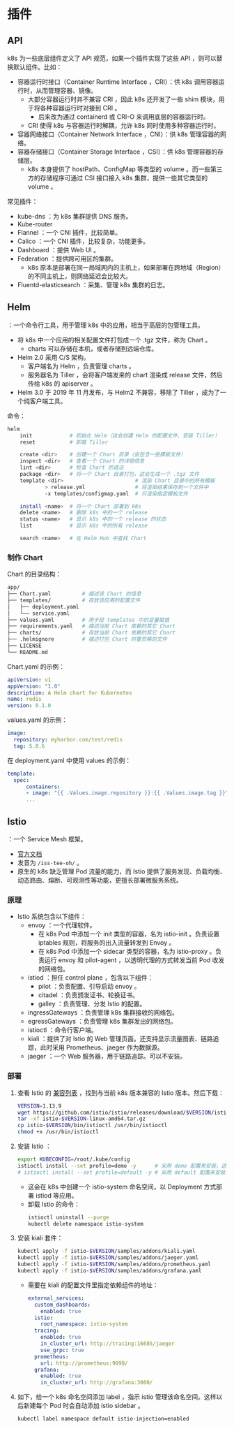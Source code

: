 # 插件

## API

k8s 为一些底层组件定义了 API 规范，如果一个插件实现了这些 API ，则可以替换默认组件。比如：
- 容器运行时接口（Container Runtime Interface ，CRI）：供 k8s 调用容器运行时，从而管理容器、镜像。
  - 大部分容器运行时并不兼容 CRI ，因此 k8s 还开发了一些 shim 模块，用于将各种容器运行时对接到 CRI 。
    - 后来改为通过 containerd 或 CRI-O 来调用底层的容器运行时。
  - CRI 使得 k8s 与容器运行时解耦，允许 k8s 同时使用多种容器运行时。
- 容器网络接口（Container Network Interface ，CNI）：供 k8s 管理容器的网络。
- 容器存储接口（Container Storage Interface ，CSI）：供 k8s 管理容器的存储层。
  - k8s 本身提供了 hostPath、ConfigMap 等类型的 volume 。而一些第三方的存储程序可通过 CSI 接口接入 k8s 集群，提供一些其它类型的 volume 。

常见插件：
- kube-dns ：为 k8s 集群提供 DNS 服务。
- Kube-router
- Flannel ：一个 CNI 插件，比较简单。
- Calico ：一个 CNI 插件，比较复杂，功能更多。
- Dashboard ：提供 Web UI 。
- Federation ：提供跨可用区的集群。
  - k8s 原本是部署在同一局域网内的主机上，如果部署在跨地域（Region）的不同主机上，则网络延迟会比较大。
- Fluentd-elasticsearch ：采集、管理 k8s 集群的日志。



## Helm

：一个命令行工具，用于管理 k8s 中的应用，相当于高层的包管理工具。
- 将 k8s 中一个应用的相关配置文件打包成一个 .tgz 文件，称为 Chart 。
  - charts 可以存储在本机，或者存储到远端仓库。
- Helm 2.0 采用 C/S 架构。
  - 客户端名为 Helm ，负责管理 charts 。
  - 服务器名为 Tiller ，会将客户端发来的 chart 渲染成 release 文件，然后传给 k8s 的 apiserver 。
- Helm 3.0 于 2019 年 11 月发布，与 Helm2 不兼容，移除了 Tiller ，成为了一个纯客户端工具。

命令：
```sh
helm
    init            # 初始化 Helm（这会创建 Helm 的配置文件、安装 Tiller）
    reset           # 卸载 Tiller

    create <dir>    # 创建一个 Chart 目录（会包含一些模板文件）
    inspect <dir>   # 查看一个 Chart 的详细信息
    lint <dir>      # 检查 Chart 的语法
    package <dir>   # 将一个 Chart 目录打包，这会生成一个 .tgz 文件
    template <dir>                       # 渲染 Chart 目录中的所有模板
            > release.yml                # 将渲染结果保存到一个文件中
            -x templates/configmap.yaml  # 只渲染指定模板文件

    install <name>  # 将一个 Chart 部署到 k8s
    delete <name>   # 删除 k8s 中的一个 release
    status <name>   # 显示 k8s 中的一个 release 的状态
    list            # 显示 k8s 中的所有 release

    search <name>   # 在 Helm Hub 中查找 Chart
```

### 制作 Chart

Chart 的目录结构：
```sh
app/
├── Chart.yaml          # 描述该 Chart 的信息
├── templates/          # 存放该应用的配置文件
│   ├── deployment.yaml
│   └── service.yaml
├── values.yaml         # 用于给 templates 中的变量赋值
├── requirements.yaml   # 描述当前 Chart 依赖的其它 Chart
├── charts/             # 存放当前 Chart 依赖的其它 Chart
├── .helmignore         # 描述打包 Chart 时要忽略的文件
├── LICENSE
└── README.md
```

Chart.yaml 的示例：
```yaml
apiVersion: v1
appVersion: "1.0"
description: A Helm chart for Kubernetes
name: redis
version: 0.1.0
```

values.yaml 的示例：
```yaml
image:
  repository: myharbor.com/test/redis
  tag: 5.0.6
```

在 deployment.yaml 中使用 values 的示例：
```yaml
template:
  spec:
      containers:
      - image: "{{ .Values.image.repository }}:{{ .Values.image.tag }}"
      ...
```

## Istio

：一个 Service Mesh 框架。
- [官方文档](https://istio.io/latest/docs/)
- 发音为 `/iss-tee-oh/` 。
- 原生的 k8s 缺乏管理 Pod 流量的能力，而 Istio 提供了服务发现、负载均衡、动态路由、熔断、可观测性等功能，更擅长部署微服务系统。

### 原理

- Istio 系统包含以下组件：
  - envoy ：一个代理软件。
    - 在 k8s Pod 中添加一个 init 类型的容器，名为 istio-init 。负责设置 iptables 规则，将服务的出入流量转发到 Envoy 。
    - 在 k8s Pod 中添加一个 sidecar 类型的容器，名为 istio-proxy 。负责运行 envoy 和 pilot-agent ，以透明代理的方式转发当前 Pod 收发的网络包。
  - istiod ：担任 control plane ，包含以下组件：
    - pilot ：负责配置、引导启动 envoy 。
    - citadel ：负责颁发证书、轮换证书。
    - galley ：负责管理、分发 Istio 的配置。
  - ingressGateways ：负责管理 k8s 集群接收的网络包。
  - egressGateways ：负责管理 k8s 集群发出的网络包。
  <!-- - operator ：供用户管理 Istio 。 -->
  - istioctl ：命令行客户端。
  - kiali ：提供了对 Istio 的 Web 管理页面。还支持显示流量图表、链路追踪，此时采用 Prometheus、jaeger 作为数据源。
  - jaeger ：一个 Web 服务器，用于链路追踪。可以不安装。

<!--
不会管理 DaemonSet 类型的 Pod ？
 -->

### 部署

1. 查看 Istio 的 [兼容列表](https://istio.io/latest/docs/releases/supported-releases/#support-status-of-istio-releases) ，找到与当前 k8s 版本兼容的 Istio 版本。然后下载：
    ```sh
    VERSION=1.13.9
    wget https://github.com/istio/istio/releases/download/$VERSION/istio-$VERSION-linux-amd64.tar.gz
    tar -xf istio-$VERSION-linux-amd64.tar.gz
    cp istio-$VERSION/bin/istioctl /usr/bin/istioctl
    chmod +x /usr/bin/istioctl
    ```
2. 安装 Istio ：
    ```sh
    export KUBECONFIG=/root/.kube/config
    istioctl install --set profile=demo -y      # 采用 demo 配置来安装，这会启用 istiod、ingressGateways、egressGateways
    # istioctl install --set profile=default -y # 采用 default 配置来安装，这不会启用 egressGateways ，减少开销
    ```
    - 这会在 k8s 中创建一个 istio-system 命名空间，以 Deployment 方式部署 istiod 等应用。
    - 卸载 Istio 的命令：
      ```sh
      istioctl uninstall --purge
      kubectl delete namespace istio-system
      ```

3. 安装 kiali 套件：
    ```sh
    kubectl apply -f istio-$VERSION/samples/addons/kiali.yaml
    kubectl apply -f istio-$VERSION/samples/addons/jaeger.yaml
    kubectl apply -f istio-$VERSION/samples/addons/prometheus.yaml
    kubectl apply -f istio-$VERSION/samples/addons/grafana.yaml
    ```
    - 需要在 kiali 的配置文件里指定依赖组件的地址：
      ```yml
      external_services:
        custom_dashboards:
          enabled: true
        istio:
          root_namespace: istio-system
        tracing:
          enabled: true
          in_cluster_url: http://tracing:16685/jaeger
          use_grpc: true
        prometheus:
          url: http://prometheus:9090/
        grafana:
          enabled: true
          in_cluster_url: http://grafana:3000/
      ```

4. 如下，给一个 k8s 命名空间添加 label ，指示 istio 管理该命名空间。这样以后新建每个 Pod 时会自动添加 istio sidebar 。
    ```sh
    kubectl label namespace default istio-injection=enabled
    ```
